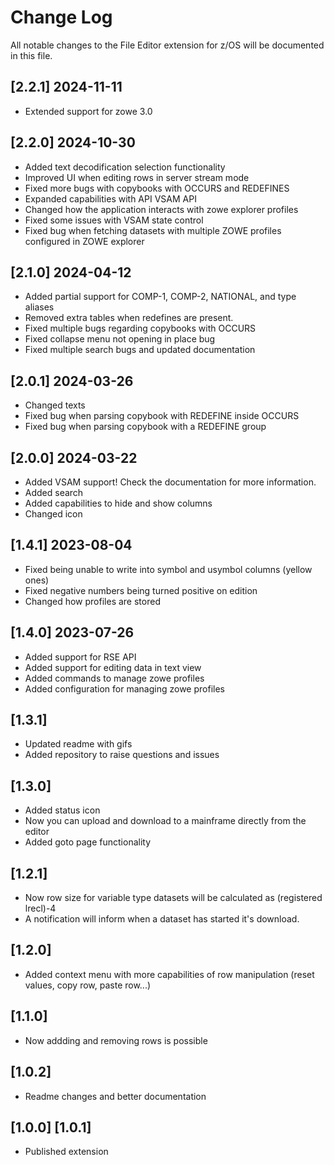# Change Log

All notable changes to the File Editor extension for z/OS will be documented in this file.

## [2.2.1] 2024-11-11
- Extended support for zowe 3.0

## [2.2.0] 2024-10-30
- Added text decodification selection functionality
- Improved UI when editing rows in server stream mode
- Fixed more bugs with copybooks with OCCURS and REDEFINES
- Expanded capabilities with API VSAM API
- Changed how the application interacts with zowe explorer profiles
- Fixed some issues with VSAM state control
- Fixed bug when fetching datasets with multiple ZOWE profiles configured in ZOWE explorer

## [2.1.0] 2024-04-12
- Added partial support for COMP-1, COMP-2, NATIONAL, and type aliases
- Removed extra tables when redefines are present.
- Fixed multiple bugs regarding copybooks with OCCURS
- Fixed collapse menu not opening in place bug
- Fixed multiple search bugs and updated documentation

## [2.0.1] 2024-03-26
- Changed texts
- Fixed bug when parsing copybook with REDEFINE inside OCCURS
- Fixed bug when parsing copybook with a REDEFINE group

## [2.0.0] 2024-03-22
- Added VSAM support! Check the documentation for more information.
- Added search
- Added capabilities to hide and show columns
- Changed icon

## [1.4.1] 2023-08-04

- Fixed being unable to write into symbol and usymbol columns (yellow ones)
- Fixed negative numbers being turned positive on edition
- Changed how profiles are stored

## [1.4.0] 2023-07-26

- Added support for RSE API
- Added support for editing data in text view
- Added commands to manage zowe profiles
- Added configuration for managing zowe profiles

## [1.3.1]

- Updated readme with gifs
- Added repository to raise questions and issues

## [1.3.0]

- Added status icon
- Now you can upload and download to a mainframe directly from the editor
- Added goto page functionality

## [1.2.1]

- Now row size for variable type datasets will be calculated as (registered lrecl)-4
- A notification will inform when a dataset has started it's download.

## [1.2.0]

- Added context menu with more capabilities of row manipulation (reset values, copy row, paste row...)

## [1.1.0]

- Now addding and removing rows is possible

## [1.0.2]

- Readme changes and better documentation

## [1.0.0] [1.0.1]

- Published extension
